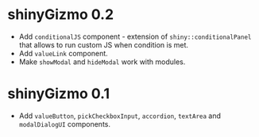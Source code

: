 # shinyGizmo 0.2

* Add `conditionalJS` component - extension of `shiny::conditionalPanel` that allows to run custom JS when condition is met.
* Add `valueLink` component.
* Make `showModal` and `hideModal` work with modules.

# shinyGizmo 0.1

* Add `valueButton`, `pickCheckboxInput`, `accordion`, `textArea` and `modalDialogUI` components.
